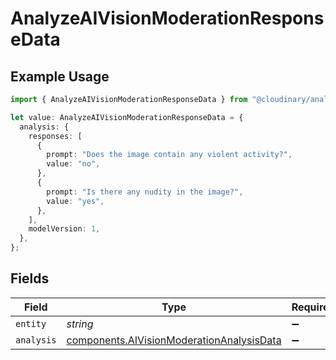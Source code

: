 # AnalyzeAIVisionModerationResponseData

## Example Usage

```typescript
import { AnalyzeAIVisionModerationResponseData } from "@cloudinary/analysis/models/components";

let value: AnalyzeAIVisionModerationResponseData = {
  analysis: {
    responses: [
      {
        prompt: "Does the image contain any violent activity?",
        value: "no",
      },
      {
        prompt: "Is there any nudity in the image?",
        value: "yes",
      },
    ],
    modelVersion: 1,
  },
};
```

## Fields

| Field                                                                                                  | Type                                                                                                   | Required                                                                                               | Description                                                                                            |
| ------------------------------------------------------------------------------------------------------ | ------------------------------------------------------------------------------------------------------ | ------------------------------------------------------------------------------------------------------ | ------------------------------------------------------------------------------------------------------ |
| `entity`                                                                                               | *string*                                                                                               | :heavy_minus_sign:                                                                                     | N/A                                                                                                    |
| `analysis`                                                                                             | [components.AIVisionModerationAnalysisData](../../models/components/aivisionmoderationanalysisdata.md) | :heavy_minus_sign:                                                                                     | N/A                                                                                                    |
